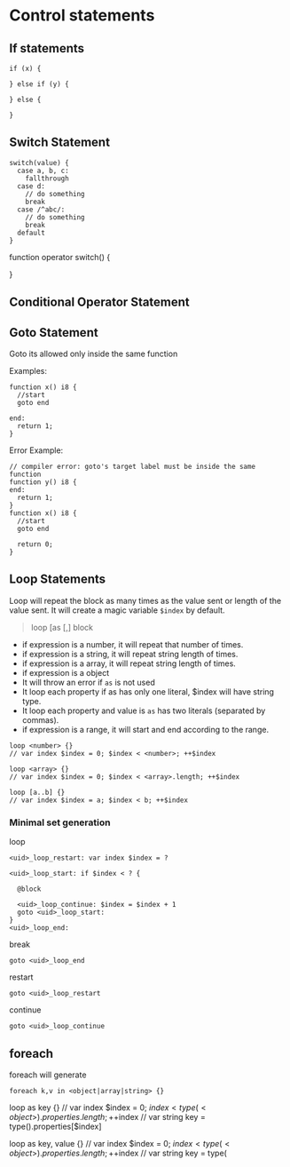 # Control statements


## If statements

```
if (x) {

} else if (y) {

} else {

}
```
## Switch Statement

```
switch(value) {
  case a, b, c:
    fallthrough
  case d:
    // do something
    break
  case /^abc/:
    // do something
    break
  default
}
```

function operator switch() {

}

## Conditional Operator Statement

## Goto Statement

Goto its allowed only inside the same function

Examples:

```language
function x() i8 {
  //start
  goto end

end:
  return 1;
}

```

Error Example:

```language
// compiler error: goto's target label must be inside the same function
function y() i8 {
end:
  return 1;
}
function x() i8 {
  //start
  goto end

  return 0;
}

```

## Loop Statements

Loop will repeat the block as many times as the value sent or length of the
value sent. It will create a magic variable `$index` by default.


> loop <expression> [as <literal>[,<literal>] block

* if expression is a number, it will repeat that number of times.
* if expression is a string, it will repeat string length of times.
* if expression is a array, it will repeat string length of times.
* if expression is a object
 * It will throw an error if `as` is not used
 * It loop each property if as has only one literal, $index will have string type.
 * It loop each property and value is `as` has two literals (separated by commas).
* if expression is a range, it will start and end according to the range.

```
loop <number> {}
// var index $index = 0; $index < <number>; ++$index

loop <array> {}
// var index $index = 0; $index < <array>.length; ++$index

loop [a..b] {}
// var index $index = a; $index < b; ++$index
```

### Minimal set generation

loop
```
<uid>_loop_restart: var index $index = ?

<uid>_loop_start: if $index < ? {

  @block

  <uid>_loop_continue: $index = $index + 1
  goto <uid>_loop_start:
}
<uid>_loop_end:
```

break
```
goto <uid>_loop_end
```

restart
```
goto <uid>_loop_restart
```

continue
```
goto <uid>_loop_continue
```
<!--
### Advanced usage of loop.

```
loop <struct> as $key, $value { // $index = 0; $index < num_properties(<struct>); ++$index
  $index
  $key = get_property(<struct>, $index)
  $value = get_value(<struct>, $index)
}

loop <number> every 500ms {
  // startTime = get_ms()


  // endTime =
  sleep(500 - get_ms() - startTime)
}
```
## while loop

```
loop ? while <Exception> {
  // loop until no exception
}
```

```
<unique-name>: loop ? {
  try {
    // block
  } catch e {
    if (e instanceof <Exception> && e.message == <Exception>.message) {
      continue <unique-name>
    }
    break <unique-name>
  }
}
```
-->

## foreach

foreach will generate

```
foreach k,v in <object|array|string> {}
```


loop <object> as key {}
// var index $index = 0; $index < type(<object>).properties.length; ++$index
// var string key = type(<object>).properties[$index]

loop <object> as key, value {}
// var index $index = 0; $index < type(<object>).properties.length; ++$index
// var string key = type(<object>).properties[$index]
// var value = $type_get_property(<object>, key)

